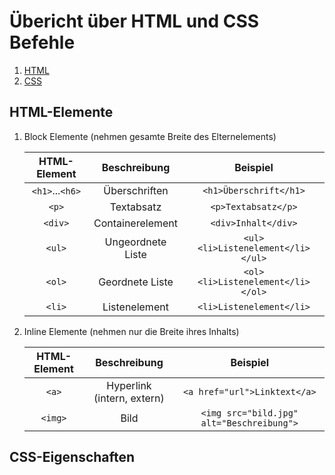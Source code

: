 # Übericht über HTML und CSS Befehle

1. [HTML](#html-elemente)
2. [CSS](#css-eigenschaften)

## HTML-Elemente

1. Block Elemente (nehmen gesamte Breite des Elternelements)

    | HTML-Element  | Beschreibung                               | Beispiel                             |
    |:-------------:|:------------------------------------------:|:------------------------------------:|
    | `<h1>`...`<h6>` | Überschriften                            | `<h1>Überschrift</h1>`               |
    | `<p>`          | Textabsatz                                | `<p>Textabsatz</p>`                  |
    | `<div>`        | Containerelement                          | `<div>Inhalt</div>`                  |
    | `<ul>`         | Ungeordnete Liste                         | `<ul><li>Listenelement</li></ul>`    |
    | `<ol>`         | Geordnete Liste                           | `<ol><li>Listenelement</li></ol>`    |
    | `<li>`         | Listenelement                             | `<li>Listenelement</li>`             |

2. Inline Elemente (nehmen nur die Breite ihres Inhalts)

    | HTML-Element | Beschreibung                    | Beispiel                              |
    |:------------:|:-------------------------------:|:-------------------------------------:|
    | `<a>`        | Hyperlink (intern, extern)      | `<a href="url">Linktext</a>`          |
    | `<img>`      | Bild                            | `<img src="bild.jpg" alt="Beschreibung">` |


## CSS-Eigenschaften